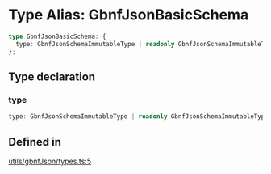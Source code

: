 # Type Alias: GbnfJsonBasicSchema

```ts
type GbnfJsonBasicSchema: {
  type: GbnfJsonSchemaImmutableType | readonly GbnfJsonSchemaImmutableType[];
};
```

## Type declaration

### type

```ts
type: GbnfJsonSchemaImmutableType | readonly GbnfJsonSchemaImmutableType[];
```

## Defined in

[utils/gbnfJson/types.ts:5](https://github.com/withcatai/node-llama-cpp/blob/6405ee945e792651123189aae2612212095765b6/src/utils/gbnfJson/types.ts#L5)

